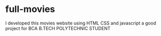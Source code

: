 # full-movies
I developed this movies website using HTML CSS and javascript a good project for BCA B.TECH POLYTECHNIC STUDENT

